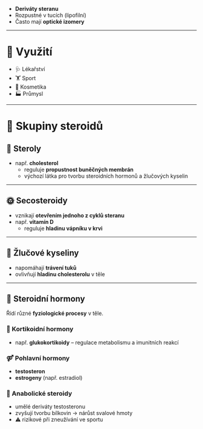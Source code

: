 - **Deriváty steranu**
- Rozpustné v tucích (lipofilní)
- Často mají **optické izomery**

---

# 🧰 Využití
- 🩺 Lékařství  
- 🏋️ Sport  
- 💄 Kosmetika  
- 🏭 Průmysl  

---

# 🔬 Skupiny steroidů

## 🧱 Steroly
- např. **cholesterol**
  - reguluje **propustnost buněčných membrán**
  - výchozí látka pro tvorbu steroidních hormonů a žlučových kyselin

---

## 🌞 Secosteroidy
- vznikají **otevřením jednoho z cyklů steranu**
- např. **vitamín D**
  - reguluje **hladinu vápníku v krvi**

---

## 🧫 Žlučové kyseliny
- napomáhají **trávení tuků**
- ovlivňují **hladinu cholesterolu** v těle

---

## 🧬 Steroidní hormony
Řídí různé **fyziologické procesy** v těle.

### 🧠 Kortikoidní hormony
- např. **glukokortikoidy** – regulace metabolismu a imunitních reakcí

### ⚤ Pohlavní hormony
- **testosteron**
- **estrogeny** (např. estradiol)

### 💪 Anabolické steroidy
- umělé deriváty testosteronu  
- zvyšují tvorbu bílkovin → nárůst svalové hmoty  
- ⚠️ rizikové při zneužívání ve sportu


